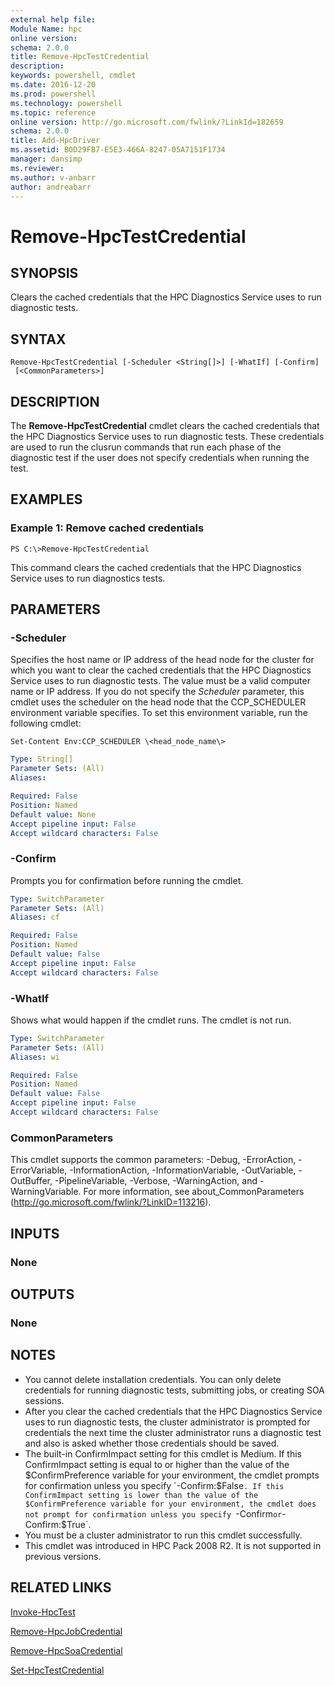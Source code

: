 ```yaml
---
external help file:
Module Name: hpc
online version:
schema: 2.0.0
title: Remove-HpcTestCredential
description:
keywords: powershell, cmdlet
ms.date: 2016-12-20
ms.prod: powershell
ms.technology: powershell
ms.topic: reference
online version: http://go.microsoft.com/fwlink/?LinkId=182659
schema: 2.0.0
title: Add-HpcDriver
ms.assetid: B0D29FB7-E5E3-466A-8247-05A7151F1734
manager: dansimp
ms.reviewer:
ms.author: v-anbarr
author: andreabarr
---
```


# Remove-HpcTestCredential

## SYNOPSIS
Clears the cached credentials that the HPC Diagnostics Service uses to run diagnostic tests.

## SYNTAX

```
Remove-HpcTestCredential [-Scheduler <String[]>] [-WhatIf] [-Confirm]
 [<CommonParameters>]
```

## DESCRIPTION
The **Remove-HpcTestCredential** cmdlet clears the cached credentials that the HPC Diagnostics Service uses to run diagnostic tests.
These credentials are used to run the clusrun commands that run each phase of the diagnostic test if the user does not specify credentials when running the test.

## EXAMPLES

### Example 1: Remove cached credentials
```
PS C:\>Remove-HpcTestCredential
```

This command clears the cached credentials that the HPC Diagnostics Service uses to run diagnostics tests.

## PARAMETERS

### -Scheduler
Specifies the host name or IP address of the head node for the cluster for which you want to clear the cached credentials that the HPC Diagnostics Service uses to run diagnostic tests.
The value must be a valid computer name or IP address.
If you do not specify the *Scheduler* parameter, this cmdlet uses the scheduler on the head node that the CCP_SCHEDULER environment variable specifies.
To set this environment variable, run the following cmdlet:

`Set-Content Env:CCP_SCHEDULER \<head_node_name\>`

```yaml
Type: String[]
Parameter Sets: (All)
Aliases:

Required: False
Position: Named
Default value: None
Accept pipeline input: False
Accept wildcard characters: False
```

### -Confirm
Prompts you for confirmation before running the cmdlet.

```yaml
Type: SwitchParameter
Parameter Sets: (All)
Aliases: cf

Required: False
Position: Named
Default value: False
Accept pipeline input: False
Accept wildcard characters: False
```

### -WhatIf
Shows what would happen if the cmdlet runs.
The cmdlet is not run.

```yaml
Type: SwitchParameter
Parameter Sets: (All)
Aliases: wi

Required: False
Position: Named
Default value: False
Accept pipeline input: False
Accept wildcard characters: False
```

### CommonParameters
This cmdlet supports the common parameters: -Debug, -ErrorAction, -ErrorVariable, -InformationAction, -InformationVariable, -OutVariable, -OutBuffer, -PipelineVariable, -Verbose, -WarningAction, and -WarningVariable. For more information, see about_CommonParameters (http://go.microsoft.com/fwlink/?LinkID=113216).

## INPUTS

### None

## OUTPUTS

### None

## NOTES
* You cannot delete installation credentials. You can only delete credentials for running diagnostic tests, submitting jobs, or creating SOA sessions.
* After you clear the cached credentials that the HPC Diagnostics Service uses to run diagnostic tests, the cluster administrator is prompted for credentials the next time the cluster administrator runs a diagnostic test and also is asked whether those credentials should be saved.
* The built-in ConfirmImpact setting for this cmdlet is Medium. If this ConfirmImpact setting is equal to or higher than the value of the $ConfirmPreference variable for your environment, the cmdlet prompts for confirmation unless you specify `-Confirm:$False`. If this ConfirmImpact setting is lower than the value of the $ConfirmPreference variable for your environment, the cmdlet does not prompt for confirmation unless you specify `-Confirm` or `-Confirm:$True`.
* You must be a cluster administrator to run this cmdlet successfully.
* This cmdlet was introduced in HPC Pack 2008 R2. It is not supported in previous versions.

## RELATED LINKS

[Invoke-HpcTest](./Invoke-HpcTest.md)

[Remove-HpcJobCredential](./Remove-HpcJobCredential.md)

[Remove-HpcSoaCredential](./Remove-HpcSoaCredential.md)

[Set-HpcTestCredential](./Set-HpcTestCredential.md)
